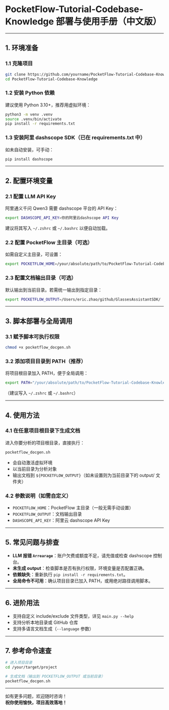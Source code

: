 # PocketFlow-Tutorial-Codebase-Knowledge 部署与使用手册（中文版）

---

## 1. 环境准备

### 1.1 克隆项目

```bash
git clone https://github.com/yourname/PocketFlow-Tutorial-Codebase-Knowledge.git
cd PocketFlow-Tutorial-Codebase-Knowledge
```

### 1.2 安装 Python 依赖

建议使用 Python 3.10+，推荐用虚拟环境：

```bash
python3 -m venv .venv
source .venv/bin/activate
pip install -r requirements.txt
```

### 1.3 安装阿里 dashscope SDK（已在 requirements.txt 中）

如未自动安装，可手动：

```bash
pip install dashscope
```

---

## 2. 配置环境变量

### 2.1 配置 LLM API Key

阿里通义千问 Qwen3 需要 dashscope 平台的 API Key：

```bash
export DASHSCOPE_API_KEY=你的阿里云dashscope API Key
```

建议将其写入 `~/.zshrc` 或 `~/.bashrc` 以便自动加载。

### 2.2 配置 PocketFlow 主目录（可选）

如需自定义主目录，可设置：

```bash
export POCKETFLOW_HOME=/your/absolute/path/to/PocketFlow-Tutorial-Codebase-Knowledge
```

### 2.3 配置文档输出目录（可选）

默认输出到当前目录。若需统一输出到指定目录：

```bash
export POCKETFLOW_OUTPUT=/Users/eric.zhao/github/GlassesAssistantSDK/
```

---

## 3. 脚本部署与全局调用

### 3.1 赋予脚本可执行权限

```bash
chmod +x pocketflow_docgen.sh
```

### 3.2 添加项目目录到 PATH（推荐）

将项目根目录加入 PATH，便于全局调用：

```bash
export PATH="/your/absolute/path/to/PocketFlow-Tutorial-Codebase-Knowledge:$PATH"
```
（建议写入 `~/.zshrc` 或 `~/.bashrc`）

---

## 4. 使用方法

### 4.1 在任意项目根目录下生成文档

进入你要分析的项目根目录，直接执行：

```bash
pocketflow_docgen.sh
```

- 会自动激活虚拟环境
- 以当前目录为分析对象
- 输出文档到 `${POCKETFLOW_OUTPUT}`（如未设置则为当前目录下的 output/ 文件夹）

### 4.2 参数说明（如需自定义）

- `POCKETFLOW_HOME`：PocketFlow 主目录（一般无需手动设置）
- `POCKETFLOW_OUTPUT`：文档输出目录
- `DASHSCOPE_API_KEY`：阿里云 dashscope API Key

---

## 5. 常见问题与排查

- **LLM 报错 `Arrearage`**：账户欠费或额度不足，请充值或检查 dashscope 控制台。
- **未生成 output**：检查脚本是否有执行权限，环境变量是否配置正确。
- **依赖缺失**：重新执行 `pip install -r requirements.txt`。
- **全局命令不可用**：确认项目目录已加入 PATH，或用绝对路径调用脚本。

---

## 6. 进阶用法

- 支持自定义 include/exclude 文件类型，详见 `main.py --help`
- 支持分析本地目录或 GitHub 仓库
- 支持多语言文档生成（`--language` 参数）

---

## 7. 参考命令速查

```bash
# 进入项目目录
cd /your/target/project

# 生成文档（输出到 POCKETFLOW_OUTPUT 或当前目录）
pocketflow_docgen.sh
```

---

如有更多问题，欢迎随时咨询！  
**祝你使用愉快，项目高效落地！** 